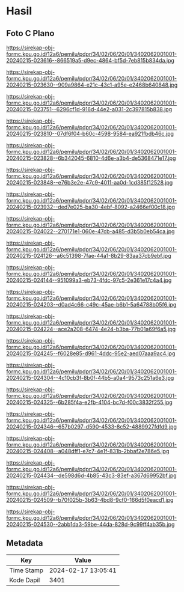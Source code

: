 # Hasil

## Foto C Plano

https://sirekap-obj-formc.kpu.go.id/12a6/pemilu/pdpr/34/02/06/20/01/3402062001001-20240215-023616--866519a5-d9ec-4864-bf5d-7eb815b834da.jpg

https://sirekap-obj-formc.kpu.go.id/12a6/pemilu/pdpr/34/02/06/20/01/3402062001001-20240215-023630--909a9864-e21c-43c1-a95e-e2468b640848.jpg

https://sirekap-obj-formc.kpu.go.id/12a6/pemilu/pdpr/34/02/06/20/01/3402062001001-20240215-023751--6296cf1d-916d-44e2-a031-2c397815b838.jpg

https://sirekap-obj-formc.kpu.go.id/12a6/pemilu/pdpr/34/02/06/20/01/3402062001001-20240215-023810--07df6f04-b60c-4598-9584-ea921fbdb46c.jpg

https://sirekap-obj-formc.kpu.go.id/12a6/pemilu/pdpr/34/02/06/20/01/3402062001001-20240215-023828--6b342045-6810-4d6e-a3b4-de5368471e17.jpg

https://sirekap-obj-formc.kpu.go.id/12a6/pemilu/pdpr/34/02/06/20/01/3402062001001-20240215-023848--e76b3e2e-47c9-4011-aa0d-1cd385f12528.jpg

https://sirekap-obj-formc.kpu.go.id/12a6/pemilu/pdpr/34/02/06/20/01/3402062001001-20240215-023932--ded7e025-ba30-4ebf-8092-a2466ef00c18.jpg

https://sirekap-obj-formc.kpu.go.id/12a6/pemilu/pdpr/34/02/06/20/01/3402062001001-20240215-024022--270171e1-060e-47cb-a485-d3b5b0eb54ca.jpg

https://sirekap-obj-formc.kpu.go.id/12a6/pemilu/pdpr/34/02/06/20/01/3402062001001-20240215-024126--a6c51398-7fae-44a1-8b29-83aa37cb9ebf.jpg

https://sirekap-obj-formc.kpu.go.id/12a6/pemilu/pdpr/34/02/06/20/01/3402062001001-20240215-024144--951099a3-eb73-4fdc-97c5-2e361e17c4a4.jpg

https://sirekap-obj-formc.kpu.go.id/12a6/pemilu/pdpr/34/02/06/20/01/3402062001001-20240215-024203--d0ad4c66-c49c-45ae-b6b1-5a64788b05f6.jpg

https://sirekap-obj-formc.kpu.go.id/12a6/pemilu/pdpr/34/02/06/20/01/3402062001001-20240215-024224--ace2a208-6474-4e24-b3ba-77b01a69f6a5.jpg

https://sirekap-obj-formc.kpu.go.id/12a6/pemilu/pdpr/34/02/06/20/01/3402062001001-20240215-024245--f6028e85-d961-4ddc-95e2-aed07aaa9ac4.jpg

https://sirekap-obj-formc.kpu.go.id/12a6/pemilu/pdpr/34/02/06/20/01/3402062001001-20240215-024304--4c10cb3f-8b0f-44b5-a0a4-9573c251a6e3.jpg

https://sirekap-obj-formc.kpu.go.id/12a6/pemilu/pdpr/34/02/06/20/01/3402062001001-20240215-024325--6b285f4a-e2fb-4104-bc7d-f00c3832f255.jpg

https://sirekap-obj-formc.kpu.go.id/12a6/pemilu/pdpr/34/02/06/20/01/3402062001001-20240215-024346--657b0297-d590-4533-8c52-4889927fdfd9.jpg

https://sirekap-obj-formc.kpu.go.id/12a6/pemilu/pdpr/34/02/06/20/01/3402062001001-20240215-024408--a048dff1-e7c7-4e1f-831b-2bbaf2e786e5.jpg

https://sirekap-obj-formc.kpu.go.id/12a6/pemilu/pdpr/34/02/06/20/01/3402062001001-20240215-024434--de598d6d-4b85-43c3-83ef-a367d69952bf.jpg

https://sirekap-obj-formc.kpu.go.id/12a6/pemilu/pdpr/34/02/06/20/01/3402062001001-20240215-024509--b70f025b-3b63-4bd8-9cf0-166d5f0eacd1.jpg

https://sirekap-obj-formc.kpu.go.id/12a6/pemilu/pdpr/34/02/06/20/01/3402062001001-20240215-024530--2abb1da3-59be-44da-828d-9c99ff4ab35b.jpg


## Metadata

| Key        | Value               |
| ---------- | ------------------- |
| Time Stamp | 2024-02-17 13:05:41 |
| Kode Dapil | 3401                |



